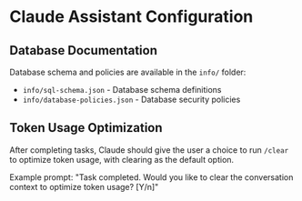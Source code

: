 # Claude Assistant Configuration

## Database Documentation

Database schema and policies are available in the `info/` folder:
- `info/sql-schema.json` - Database schema definitions
- `info/database-policies.json` - Database security policies

## Token Usage Optimization

After completing tasks, Claude should give the user a choice to run `/clear` to optimize token usage, with clearing as the default option.

Example prompt: "Task completed. Would you like to clear the conversation context to optimize token usage? [Y/n]"